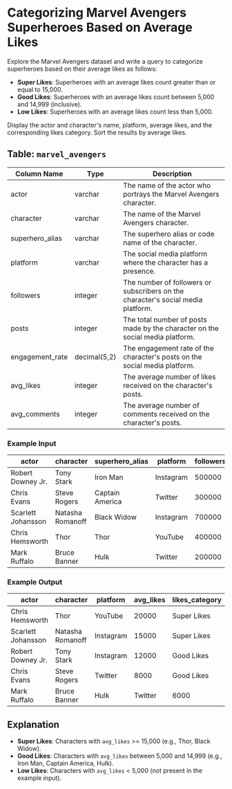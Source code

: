 # Categorizing Marvel Avengers Superheroes Based on Average Likes

Explore the Marvel Avengers dataset and write a query to categorize superheroes based on their average likes as follows:

- **Super Likes**: Superheroes with an average likes count greater than or equal to 15,000.
- **Good Likes**: Superheroes with an average likes count between 5,000 and 14,999 (inclusive).
- **Low Likes**: Superheroes with an average likes count less than 5,000.

Display the actor and character's name, platform, average likes, and the corresponding likes category. Sort the results by average likes.

## Table: `marvel_avengers`
| Column Name     | Type           | Description                                                      |
|-----------------|----------------|------------------------------------------------------------------|
| actor           | varchar        | The name of the actor who portrays the Marvel Avengers character.|
| character       | varchar        | The name of the Marvel Avengers character.                       |
| superhero_alias | varchar        | The superhero alias or code name of the character.               |
| platform        | varchar        | The social media platform where the character has a presence.    |
| followers       | integer        | The number of followers or subscribers on the character's social media platform.|
| posts           | integer        | The total number of posts made by the character on the social media platform.|
| engagement_rate | decimal(5,2)    | The engagement rate of the character's posts on the social media platform.|
| avg_likes       | integer        | The average number of likes received on the character's posts.    |
| avg_comments    | integer        | The average number of comments received on the character's posts.|

### Example Input
| actor             | character       | superhero_alias | platform  | followers | posts | engagement_rate | avg_likes | avg_comments |
|-------------------|-----------------|-----------------|-----------|-----------|-------|-----------------|-----------|--------------|
| Robert Downey Jr. | Tony Stark      | Iron Man        | Instagram | 500000    | 200   | 8.20            | 12000     | 800          |
| Chris Evans       | Steve Rogers    | Captain America | Twitter   | 300000    | 150   | 6.50            | 8000      | 500          |
| Scarlett Johansson| Natasha Romanoff| Black Widow     | Instagram | 700000    | 300   | 7.80            | 15000     | 1000         |
| Chris Hemsworth   | Thor            | Thor            | YouTube   | 400000    | 100   | 9.10            | 20000     | 1200         |
| Mark Ruffalo      | Bruce Banner    | Hulk            | Twitter   | 200000    | 80    | 5.30            | 6000      | 400          |

### Example Output
| actor             | character       | platform  | avg_likes | likes_category |
|-------------------|-----------------|-----------|-----------|----------------|
| Chris Hemsworth   | Thor            | YouTube   | 20000     | Super Likes    |
| Scarlett Johansson| Natasha Romanoff| Instagram | 15000     | Super Likes    |
| Robert Downey Jr. | Tony Stark      | Instagram | 12000     | Good Likes     |
| Chris Evans       | Steve Rogers    | Twitter   | 8000      | Good Likes     |
| Mark Ruffalo      | Bruce Banner    | Hulk      | Twitter   | 6000           | Good Likes |

## Explanation

- **Super Likes**: Characters with `avg_likes` >= 15,000 (e.g., Thor, Black Widow).
- **Good Likes**: Characters with `avg_likes` between 5,000 and 14,999 (e.g., Iron Man, Captain America, Hulk).
- **Low Likes**: Characters with `avg_likes` < 5,000 (not present in the example input).
